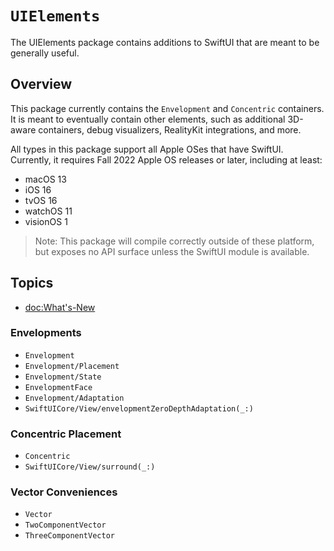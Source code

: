 # ``UIElements``

The UIElements package contains additions to SwiftUI that are meant to be generally useful.

## Overview

This package currently contains the ``Envelopment`` and ``Concentric`` containers. It is meant to eventually contain other elements, such as additional 3D-aware containers, debug visualizers, RealityKit integrations, and more.

All types in this package support all Apple OSes that have SwiftUI. Currently, it requires Fall 2022 Apple OS releases or later, including at least:

- macOS 13
- iOS 16
- tvOS 16
- watchOS 11
- visionOS 1

> Note: This package will compile correctly outside of these platform, but exposes no API surface unless the SwiftUI module is available.

## Topics

- <doc:What's-New>

### Envelopments

- ``Envelopment``
- ``Envelopment/Placement``
- ``Envelopment/State``
- ``EnvelopmentFace``
- ``Envelopment/Adaptation``
- ``SwiftUICore/View/envelopmentZeroDepthAdaptation(_:)``

### Concentric Placement
- ``Concentric``
- ``SwiftUICore/View/surround(_:)``

### Vector Conveniences

- ``Vector``
- ``TwoComponentVector``
- ``ThreeComponentVector``
